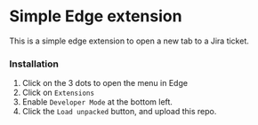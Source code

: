 # Simple Edge extension

This is a simple edge extension to open a new tab to a Jira ticket.

### Installation

1. Click on the 3 dots to open the menu in Edge
2. Click on `Extensions`
3. Enable `Developer Mode` at the bottom left.
4. Click the `Load unpacked` button, and upload this repo.
